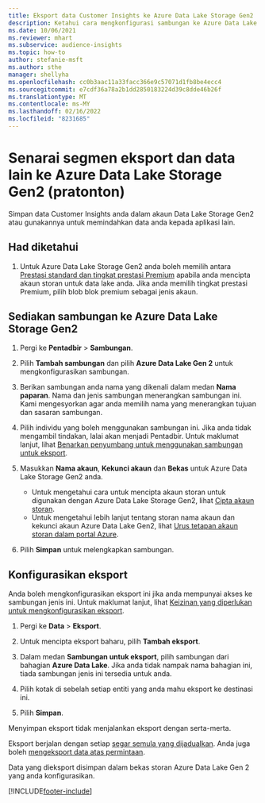 ```yaml
---
title: Eksport data Customer Insights ke Azure Data Lake Storage Gen2
description: Ketahui cara mengkonfigurasi sambungan ke Azure Data Lake Storage Gen2.
ms.date: 10/06/2021
ms.reviewer: mhart
ms.subservice: audience-insights
ms.topic: how-to
author: stefanie-msft
ms.author: sthe
manager: shellyha
ms.openlocfilehash: cc0b3aac11a33facc366e9c57071d1fb8be4ecc4
ms.sourcegitcommit: e7cdf36a78a2b1dd2850183224d39c8dde46b26f
ms.translationtype: MT
ms.contentlocale: ms-MY
ms.lasthandoff: 02/16/2022
ms.locfileid: "8231685"
---
```

# <a name="export-segment-list-and-other-data-to-azure-data-lake-storage-gen2-preview"></a>Senarai segmen eksport dan data lain ke Azure Data Lake Storage Gen2 (pratonton)

Simpan data Customer Insights anda dalam akaun Data Lake Storage Gen2 atau gunakannya untuk memindahkan data anda kepada aplikasi lain.

## <a name="known-limitations"></a>Had diketahui

1. Untuk Azure Data Lake Storage Gen2 anda boleh memilih antara [Prestasi standard dan tingkat prestasi Premium](/azure/storage/blobs/create-data-lake-storage-account) apabila anda mencipta akaun storan untuk data lake anda. Jika anda memilih tingkat prestasi Premium, pilih blob blok premium sebagai jenis akaun. 


## <a name="set-up-the-connection-to-azure-data-lake-storage-gen2"></a>Sediakan sambungan ke Azure Data Lake Storage Gen2 


1. Pergi ke **Pentadbir** > **Sambungan**.

1. Pilih **Tambah sambungan** dan pilih **Azure Data Lake Gen 2** untuk mengkonfigurasikan sambungan.

1. Berikan sambungan anda nama yang dikenali dalam medan **Nama paparan**. Nama dan jenis sambungan menerangkan sambungan ini. Kami mengesyorkan agar anda memilih nama yang menerangkan tujuan dan sasaran sambungan.

1. Pilih individu yang boleh menggunakan sambungan ini. Jika anda tidak mengambil tindakan, lalai akan menjadi Pentadbir. Untuk maklumat lanjut, lihat [Benarkan penyumbang untuk menggunakan sambungan untuk eksport](connections.md#allow-contributors-to-use-a-connection-for-exports).

1. Masukkan **Nama akaun**, **Kekunci akaun** dan **Bekas** untuk Azure Data Lake Storage Gen2 anda.
    - Untuk mengetahui cara untuk mencipta akaun storan untuk digunakan dengan Azure Data Lake Storage Gen2, lihat [Cipta akaun storan](/azure/storage/blobs/create-data-lake-storage-account). 
    - Untuk mengetahui lebih lanjut tentang storan nama akaun dan kekunci akaun Azure Data Lake Gen2, lihat [Urus tetapan akaun storan dalam portal Azure](/azure/storage/common/storage-account-manage).

1. Pilih **Simpan** untuk melengkapkan sambungan. 

## <a name="configure-an-export"></a>Konfigurasikan eksport

Anda boleh mengkonfigurasikan eksport ini jika anda mempunyai akses ke sambungan jenis ini. Untuk maklumat lanjut, lihat [Keizinan yang diperlukan untuk mengkonfigurasikan eksport](export-destinations.md#set-up-a-new-export).

1. Pergi ke **Data** > **Eksport**.

1. Untuk mencipta eksport baharu, pilih **Tambah eksport**.

1. Dalam medan **Sambungan untuk eksport**, pilih sambungan dari bahagian **Azure Data Lake**. Jika anda tidak nampak nama bahagian ini, tiada sambungan jenis ini tersedia untuk anda.

1. Pilih kotak di sebelah setiap entiti yang anda mahu eksport ke destinasi ini.

1. Pilih **Simpan**.

Menyimpan eksport tidak menjalankan eksport dengan serta-merta.

Eksport berjalan dengan setiap [segar semula yang dijadualkan](system.md#schedule-tab). Anda juga boleh [mengeksport data atas permintaan](export-destinations.md#run-exports-on-demand). 

Data yang dieksport disimpan dalam bekas storan Azure Data Lake Gen 2 yang anda konfigurasikan. 

[!INCLUDE[footer-include](../includes/footer-banner.md)]
